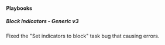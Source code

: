 
#### Playbooks

##### Block Indicators - Generic v3

Fixed the "Set indicators to block" task bug that causing errors.

